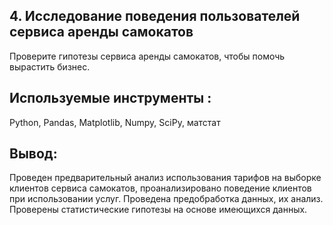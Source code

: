 ## 4. Исследование поведения пользователей сервиса аренды самокатов
Проверите гипотезы сервиса аренды самокатов, чтобы помочь вырастить бизнес.

## Используемые инструменты : 
Python, Pandas, Matplotlib, Numpy, SciPy, матстат

## Вывод:
Проведен предварительный анализ использования тарифов на выборке клиентов сервиса самокатов,
проанализировано поведение клиентов при использовании услуг. Проведена предобработка
данных, их анализ. Проверены статистические гипотезы на основе имеющихся данных.
